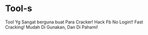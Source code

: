 # Tool-s
Tool Yg Sangat berguna buat Para Cracker!
Hack Fb No Login!! Fast Cracking!
Mudah Di Gunakan, Dan Di Pahami!
